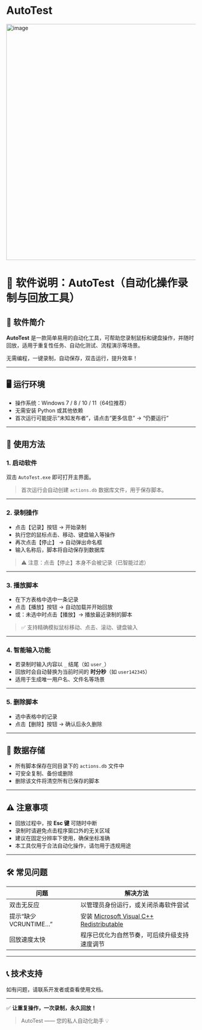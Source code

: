 # AutoTest
<img width="797" height="627" alt="image" src="https://github.com/user-attachments/assets/5cc20e32-97e1-4bf9-83b6-5836f0b48049" />

# 📄 软件说明：AutoTest（自动化操作录制与回放工具）

## 🎯 软件简介

**AutoTest** 是一款简单易用的自动化工具，可帮助您录制鼠标和键盘操作，并随时回放，适用于重复性任务、自动化测试、流程演示等场景。

无需编程，一键录制，自动保存，双击运行，提升效率！

---

## 🖥️ 运行环境

- 操作系统：Windows 7 / 8 / 10 / 11（64位推荐）
- 无需安装 Python 或其他依赖
- 首次运行可能提示“未知发布者”，请点击“更多信息” → “仍要运行”

---

## 🚀 使用方法

### 1. 启动软件
双击 `AutoTest.exe` 即可打开主界面。

> 首次运行会自动创建 `actions.db` 数据库文件，用于保存脚本。

---

### 2. 录制操作
- 点击【记录】按钮 → 开始录制
- 执行您的鼠标点击、移动、键盘输入等操作
- 再次点击【停止】 → 自动弹出命名框
- 输入名称后，脚本将自动保存到数据库

> ⚠️ 注意：点击【停止】本身不会被记录（已智能过滤）

---

### 3. 播放脚本
- 在下方表格中选中一条记录
- 点击【播放】按钮 → 自动加载并开始回放
- 或：未选中时点击【播放】→ 播放最近录制的脚本

> ✅ 支持精确模拟鼠标移动、点击、滚动、键盘输入

---

### 4. 智能输入功能
- 若录制时输入内容以 `_` 结尾（如 `user_`）
- 回放时会自动替换为当前时间的 **时分秒**（如 `user142345`）
- 适用于生成唯一用户名、文件名等场景

---

### 5. 删除脚本
- 选中表格中的记录
- 点击【删除】按钮 → 确认后永久删除

---

## 💾 数据存储

- 所有脚本保存在同目录下的 `actions.db` 文件中
- 可安全复制、备份或删除
- 删除该文件将清空所有已保存的脚本

---

## ⚠️ 注意事项

- 回放过程中，按 **Esc 键** 可随时中断
- 录制时请避免点击程序窗口外的无关区域
- 建议在固定分辨率下使用，确保坐标准确
- 本工具仅用于合法自动化操作，请勿用于违规用途

---

## 🛠️ 常见问题

| 问题 | 解决方法 |
|------|----------|
| 双击无反应 | 以管理员身份运行，或关闭杀毒软件尝试 |
| 提示“缺少 VCRUNTIME…” | 安装 [Microsoft Visual C++ Redistributable](https://aka.ms/vs/17/release/vc_redist.x64.exe) |
| 回放速度太快 | 程序已优化为自然节奏，可后续升级支持速度调节 |

---

## 📞 技术支持

如有问题，请联系开发者或查看使用文档。

---

✅ **让重复操作，一次录制，永久回放！**

> AutoTest —— 您的私人自动化助手 💡
